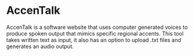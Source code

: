 # AccenTalk
AccenTalk is a software website that uses computer generated voices to produce spoken output that
mimics specific regional accents.
This tool takes written text as input, it also has an option to upload .txt files and generates an audio
output.

